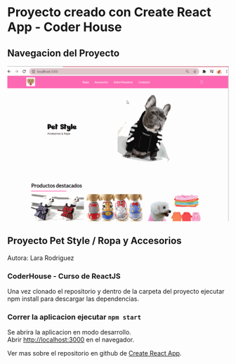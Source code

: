 # Proyecto creado con Create React App - Coder House

## Navegacion del Proyecto

![](gif-app.gif)

## Proyecto Pet Style / Ropa y Accesorios

Autora: Lara Rodriguez

### CoderHouse - Curso de ReactJS

Una vez clonado el repositorio y dentro de la carpeta del proyecto ejecutar npm install para descargar las dependencias.

### Correr la aplicacion ejecutar `npm start`

Se abrira la aplicacion en modo desarrollo.\
Abrir [http://localhost:3000](http://localhost:3000) en el navegador.

Ver mas sobre el repositorio en github de [Create React App](https://github.com/facebook/create-react-app).